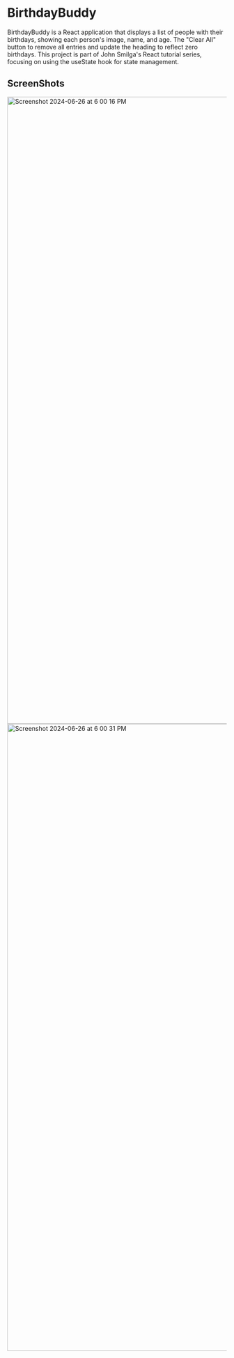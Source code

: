 # BirthdayBuddy

BirthdayBuddy is a React application that displays a list of people with their birthdays, showing each person's image, name, and age. The "Clear All" button to remove all entries and update the heading to reflect zero birthdays. This project is part of John Smilga's React tutorial series, focusing on using the useState hook for state management.

## ScreenShots
<img width="1440" alt="Screenshot 2024-06-26 at 6 00 16 PM" src="https://github.com/AswathyVNair/BirthdayBuddy/assets/88492274/646e6127-6847-4b7f-837c-0171a4638bcf">
<img width="1440" alt="Screenshot 2024-06-26 at 6 00 31 PM" src="https://github.com/AswathyVNair/BirthdayBuddy/assets/88492274/e4e3f3ea-a69d-48cc-b86c-70c47cf3a2f7">
